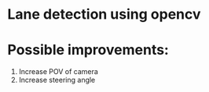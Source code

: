 # Lane detection using opencv

# Possible improvements:
1. Increase POV of camera
2. Increase steering angle
